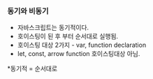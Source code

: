 ### 동기와 비동기
- 자바스크립트는 동기적이다.
- 호이스팅이 된 후 부터 순서대로 실행됨.
- 호이스팅 대상 2가지 - var, function declaration
- let, const, arrow function 호이스팅대상 아님.

*동기적 = 순서대로